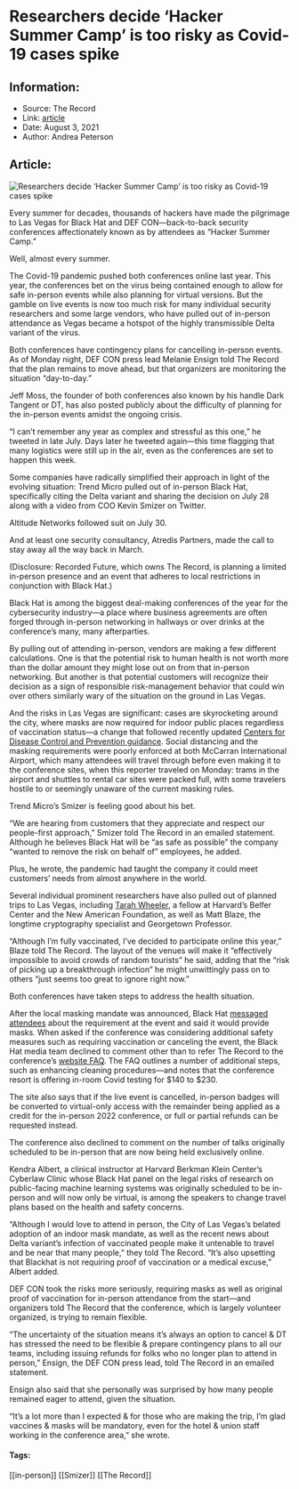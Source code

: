 # Researchers decide ‘Hacker Summer Camp’ is too risky as Covid-19 cases spike
### 

## Information:
+ Source: The Record
+ Link: [article](https://therecord.media/researchers-decide-hacker-summer-camp-is-too-risky-as-covid-19-cases-spike/)
+ Date: August 3, 2021
+ Author: Andrea Peterson


## Article:
![Researchers decide ‘Hacker Summer Camp’ is too risky as Covid-19 cases spike](https://therecord.media/wp-content/uploads/2021/08/moshed-08-03-10-8-32.png)

Every summer for decades, thousands of hackers have made the pilgrimage to Las Vegas for Black Hat and DEF CON—back-to-back security conferences affectionately known as by attendees as “Hacker Summer Camp.”


Well, almost every summer. 


The Covid-19 pandemic pushed both conferences online last year. This year, the conferences bet on the virus being contained enough to allow for safe in-person events while also planning for virtual versions. But the gamble on live events is now too much risk for many individual security researchers and some large vendors, who have pulled out of in-person attendance as Vegas became a hotspot of the highly transmissible Delta variant of the virus. 


Both conferences have contingency plans for cancelling in-person events. As of Monday night, DEF CON press lead Melanie Ensign told The Record that the plan remains to move ahead, but that organizers are monitoring the situation “day-to-day.” 


Jeff Moss, the founder of both conferences also known by his handle Dark Tangent or DT, has also posted publicly about the difficulty of planning for the in-person events amidst the ongoing crisis. 


“I can’t remember any year as complex and stressful as this one,” he tweeted in late July. Days later he tweeted again—this time flagging that many logistics were still up in the air, even as the conferences are set to happen this week. 





Some companies have radically simplified their approach in light of the evolving situation: Trend Micro pulled out of in-person Black Hat, specifically citing the Delta variant and sharing the decision on July 28 along with a video from COO Kevin Smizer on Twitter. 





Altitude Networks followed suit on July 30. 





And at least one security consultancy, Atredis Partners, made the call to stay away all the way back in March. 





(Disclosure: Recorded Future, which owns The Record, is planning a limited in-person presence and an event that adheres to local restrictions in conjunction with Black Hat.) 


Black Hat is among the biggest deal-making conferences of the year for the cybersecurity industry—a place where business agreements are often forged through in-person networking in hallways or over drinks at the conference’s many, many afterparties. 


By pulling out of attending in-person, vendors are making a few different calculations. One is that the potential risk to human health is not worth more than the dollar amount they might lose out on from that in-person networking. But another is that potential customers will recognize their decision as a sign of responsible risk-management behavior that could win over others similarly wary of the situation on the ground in Las Vegas. 


And the risks in Las Vegas are significant: cases are skyrocketing around the city, where masks are now required for indoor public places regardless of vaccination status—a change that followed recently updated [Centers for Disease Control and Prevention guidance](https://www.cdc.gov/coronavirus/2019-ncov/vaccines/fully-vaccinated-guidance.html). Social distancing and the masking requirements were poorly enforced at both McCarran International Airport, which many attendees will travel through before even making it to the conference sites, when this reporter traveled on Monday: trams in the airport and shuttles to rental car sites were packed full, with some travelers hostile to or seemingly unaware of the current masking rules. 


Trend Micro’s Smizer is feeling good about his bet. 


“We are hearing from customers that they appreciate and respect our people-first approach,” Smizer told The Record in an emailed statement. Although he believes Black Hat will be “as safe as possible” the company “wanted to remove the risk on behalf of” employees, he added. 


Plus, he wrote, the pandemic had taught the company it could meet customers’ needs from almost anywhere in the world. 


Several individual prominent researchers have also pulled out of planned trips to Las Vegas, including [Tarah Wheeler](https://twitter.com/tarah/status/1417644283964772356), a fellow at Harvard’s Belfer Center and the New American Foundation, as well as Matt Blaze, the longtime cryptography specialist and Georgetown Professor. 


“Although I’m fully vaccinated, I’ve decided to participate online this year,” Blaze told The Record. The layout of the venues will make it “effectively impossible to avoid crowds of random tourists” he said, adding that the “risk of picking up a breakthrough infection” he might unwittingly pass on to others “just seems too great to ignore right now.”


Both conferences have taken steps to address the health situation. 


After the local masking mandate was announced, Black Hat [messaged attendees](https://therecord.media/black-hat-will-require-and-provide-masks-for-in-person-attendees/) about the requirement at the event and said it would provide masks. When asked if the conference was considering additional safety measures such as requiring vaccination or canceling the event, the Black Hat media team declined to comment other than to refer The Record to the conference’s [website FAQ](https://www.blackhat.com/us-21/faq.html). The FAQ outlines a number of additional steps, such as enhancing cleaning procedures—and notes that the conference resort is offering in-room Covid testing for $140 to $230.


The site also says that if the live event is cancelled, in-person badges will be converted to virtual-only access with the remainder being applied as a credit for the in-person 2022 conference, or full or partial refunds can be requested instead. 


The conference also declined to comment on the number of talks originally scheduled to be in-person that are now being held exclusively online. 


Kendra Albert, a clinical instructor at Harvard Berkman Klein Center’s Cyberlaw Clinic whose Black Hat panel on the legal risks of research on public-facing machine learning systems was originally scheduled to be in-person and will now only be virtual, is among the speakers to change travel plans based on the health and safety concerns. 


“Although I would love to attend in person, the City of Las Vegas’s belated adoption of an indoor mask mandate, as well as the recent news about Delta variant’s infection of vaccinated people make it untenable to travel and be near that many people,” they told The Record. “It’s also upsetting that Blackhat is not requiring proof of vaccination or a medical excuse,” Albert added. 


DEF CON took the risks more seriously, requiring masks as well as original proof of vaccination for in-person attendance from the start—and organizers told The Record that the conference, which is largely volunteer organized, is trying to remain flexible.  
  
“The uncertainty of the situation means it’s always an option to cancel & DT has stressed the need to be flexible & prepare contingency plans to all our teams, including issuing refunds for folks who no longer plan to attend in person,” Ensign, the DEF CON press lead, told The Record in an emailed statement.


Ensign also said that she personally was surprised by how many people remained eager to attend, given the situation. 


“It’s a lot more than I expected & for those who are making the trip, I’m glad vaccines & masks will be mandatory, even for the hotel & union staff working in the conference area,” she wrote.





#### Tags:
[[in-person]] [[Smizer]] [[The Record]]
